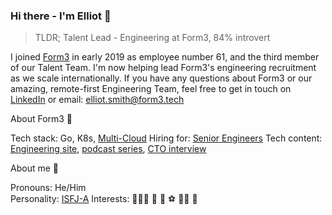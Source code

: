 ### Hi there - I'm Elliot 👋

>TLDR; Talent Lead - Engineering at Form3, 84% introvert

I joined [Form3](https://www.form3.tech/payment-platform) in early 2019 as employee number 61, and the third member of our Talent Team. I'm now helping lead Form3's engineering recruitment as we scale internationally. If you have any questions about Form3 or our amazing, remote-first Engineering Team, feel free to get in touch on [LinkedIn](https://www.linkedin.com/in/elliotsmithform3/) or email: elliot.smith@form3.tech

About Form3 🚀

Tech stack: Go, K8s, [Multi-Cloud](https://www.youtube.com/watch?v=fGbWgo6p0XQ)
Hiring for: [Senior Engineers](https://www.form3.tech/careers/vacancies?jobCategory=Engineering)
Tech content: [Engineering site](https://www.form3.tech/engineering), [podcast series](https://techpodcast.form3.tech/), [CTO interview](https://medium.com/tech-captains/cto-interview-steve-cook-revolutionising-the-banking-infrastructure-4f92830e2441)

About me 👨

Pronouns: He/Him   
Personality: [ISFJ-A](https://www.16personalities.com/isfj-personality) 
Interests: 👨‍👩‍👧 🐶 🌿 ⚽ 🤼‍♂️ 🎥 

<!--
**elliot-smith-form3/elliot-smith-form3** is a ✨ _special_ ✨ repository because its `README.md` (this file) appears on your GitHub profile.

Here are some ideas to get you started:

- 🔭 I’m currently working on ...
- 🌱 I’m currently learning ...
- 👯 I’m looking to collaborate on ...
- 🤔 I’m looking for help with ...
- 💬 Ask me about ...
- 📫 How to reach me: ...
- 😄 Pronouns: ...
- ⚡ Fun fact: ...
-->
